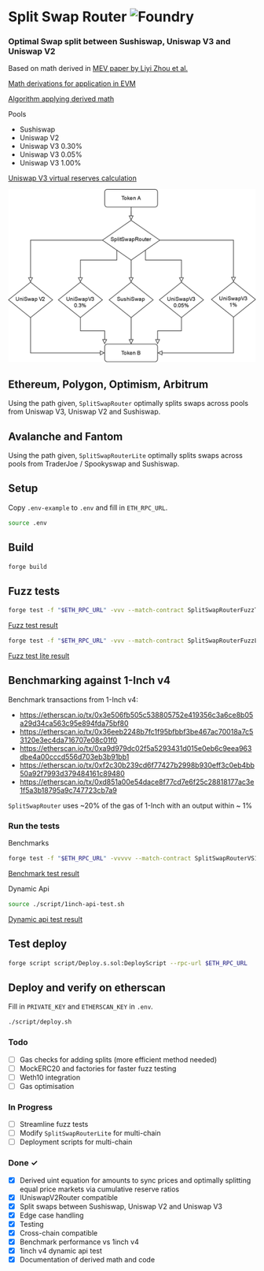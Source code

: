 # Split Swap Router ![Foundry](https://github.com/manifoldfinance/SplitSwapRouter/actions/workflows/test.yml/badge.svg?branch=main)

### Optimal Swap split between Sushiswap, Uniswap V3 and Uniswap V2 

Based on math derived in [MEV paper by Liyi Zhou et al.](https://arxiv.org/pdf/2106.07371.pdf)

[Math derivations for application in EVM](docs/math.md)

[Algorithm applying derived math](docs/algo.md)

Pools 
- Sushiswap
- Uniswap V2
- Uniswap V3 0.30%
- Uniswap V3 0.05%
- Uniswap V3 1.00%

[Uniswap V3 virtual reserves calculation](docs/virtual-reserves.md)

<!-- ![SplitSwapRouterLite diagram](docs/SplitSwap.jpg) -->
<img src="docs/SplitSwap.jpg" width="600" />

## Ethereum, Polygon, Optimism, Arbitrum
Using the path given, `SplitSwapRouter` optimally splits swaps across pools from Uniswap V3, Uniswap V2 and Sushiswap.

## Avalanche and Fantom
Using the path given, `SplitSwapRouterLite` optimally splits swaps across pools from TraderJoe / Spookyswap and Sushiswap.

## Setup
Copy `.env-example` to `.env` and fill in `ETH_RPC_URL`.
```sh
source .env
```

## Build
```sh
forge build
```

## Fuzz tests
```sh
forge test -f "$ETH_RPC_URL" -vvv --match-contract SplitSwapRouterFuzzTest
```

[Fuzz test result](docs/fuzz-test.md)

```sh
forge test -f "$ETH_RPC_URL" -vvv --match-contract SplitSwapRouterFuzzLiteTest
```

[Fuzz test lite result](docs/fuzz-test-lite.md)

## Benchmarking against 1-Inch v4

Benchmark transactions from 1-Inch v4:
- https://etherscan.io/tx/0x3e506fb505c538805752e419356c3a6ce8b05a29d34ca563c95e894fda75bf80
- https://etherscan.io/tx/0x36eeb2248b7fc1f95bfbbf3be467ac70018a7c53120e3ec4da716707e08c01f0
- https://etherscan.io/tx/0xa9d979dc02f5a5293431d015e0eb6c9eea963dbe4a00cccd556d703eb3b91bb1
- https://etherscan.io/tx/0xf2c30b239cd6f77427b2998b930eff3c0eb4bb50a92f7993d379484161c89480
- https://etherscan.io/tx/0xd851a00e54dace8f77cd7e6f25c28818177ac3e1f5a3b18795a9c747723cb7a9

`SplitSwapRouter` uses ~20% of the gas of 1-Inch with an output within ~ 1%

### Run the tests

Benchmarks
```sh
forge test -f "$ETH_RPC_URL" -vvvvv --match-contract SplitSwapRouterVS1inchTest --etherscan-api-key $ETHERSCAN_API
```

[Benchmark test result](docs/benchmark-test.md)

Dynamic Api
```sh
source ./script/1inch-api-test.sh
```

[Dynamic api test result](docs/1inch-test.md)

## Test deploy
```sh
forge script script/Deploy.s.sol:DeployScript --rpc-url $ETH_RPC_URL
```

## Deploy and verify on etherscan
Fill in `PRIVATE_KEY` and `ETHERSCAN_KEY` in `.env`.

```sh
./script/deploy.sh
```

### Todo

- [ ] Gas checks for adding splits (more efficient method needed)
- [ ] MockERC20 and factories for faster fuzz testing
- [ ] Weth10 integration
- [ ] Gas optimisation

### In Progress

- [ ] Streamline fuzz tests
- [ ] Modify `SplitSwapRouterLite` for multi-chain
- [ ] Deployment scripts for multi-chain

### Done ✓

- [x] Derived uint equation for amounts to sync prices and optimally splitting equal price markets via cumulative reserve ratios
- [x] IUniswapV2Router compatible
- [x] Split swaps between Sushiswap, Uniswap V2 and Uniswap V3
- [x] Edge case handling
- [x] Testing
- [x] Cross-chain compatible
- [x] Benchmark performance vs 1inch v4
- [x] 1inch v4 dynamic api test
- [x] Documentation of derived math and code 